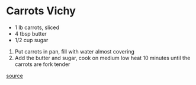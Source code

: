 # Carrots Vichy

* 1 lb carrots, sliced
* 4 tbsp butter
* 1/2 cup sugar

1. Put carrots in pan, fill with water almost covering
1. Add the butter and sugar, cook on medium low heat 10 minutes until the carrots are fork tender

[source](https://www.youtube.com/watch?v=YUeEknfATJ0)
